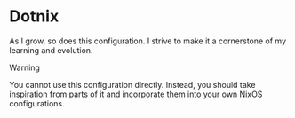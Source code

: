 # Dotnix

As I grow, so does this configuration. I strive to make it a cornerstone of my learning and evolution.

> [!WARNING]
> You cannot use this configuration directly. Instead, you should take inspiration from parts of it and incorporate them into your own NixOS configurations.